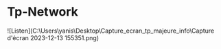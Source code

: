 # Tp-Network

![Listen](C:\Users\yanis\Desktop\Capture_ecran_tp_majeure_info\Capture d'écran 2023-12-13 155351.png)

